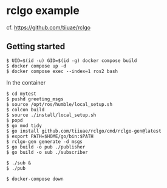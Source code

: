 # rclgo example

cf. https://github.com/tiiuae/rclgo

## Getting started

```
$ UID=$(id -u) GID=$(id -g) docker compose build
$ docker compose up -d
$ docker compose exec --index=1 ros2 bash
```

In the container

```
$ cd mytest
$ pushd greeting_msgs
$ source /opt/ros/humble/local_setup.sh
$ colcon build
$ source ./install/local_setup.sh
$ popd
$ go mod tidy
$ go install github.com/tiiuae/rclgo/cmd/rclgo-gen@latest
$ export PATH=$HOME/go/bin:$PATH
$ rclgo-gen generate -d msgs
$ go build -o pub ./publisher
$ go build -o sub ./subscriber
```

```
$ ./sub &
$ ./pub
```

```
$ docker-compose down
```
